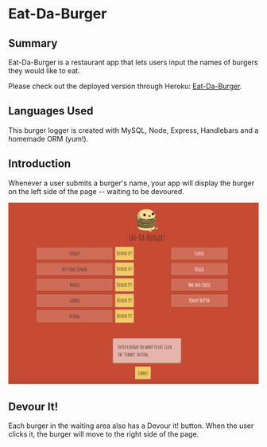 # Eat-Da-Burger

## Summary
Eat-Da-Burger is a restaurant app that lets users input the names of burgers they would like to eat.

Please check out the deployed version through Heroku: [Eat-Da-Burger](https://polar-chamber-56090.herokuapp.com/).

## Languages Used
This burger logger is created with MySQL, Node, Express, Handlebars and a homemade ORM (yum!).

## Introduction
Whenever a user submits a burger's name, your app will display the burger on the left side of the page -- waiting to be devoured.

![Eat-Da-Burger Opening Screen](images/start.png)

## Devour It!
Each burger in the waiting area also has a Devour it! button. When the user clicks it, the burger will move to the right side of the page.
